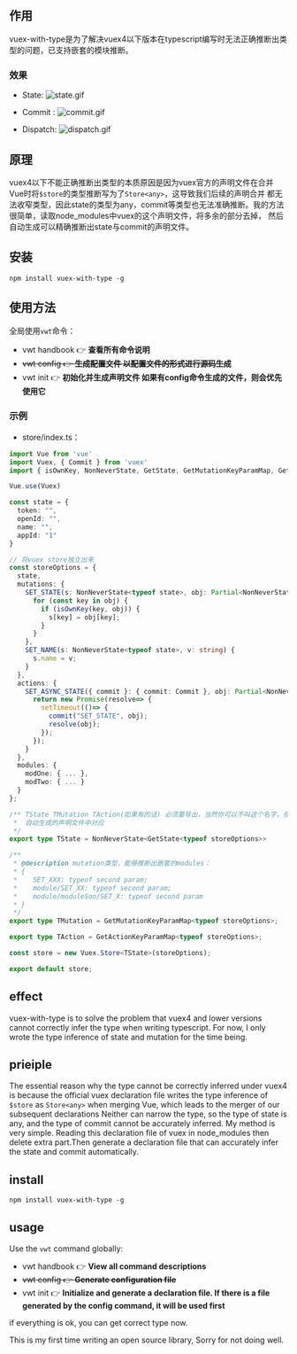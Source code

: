## 作用
vuex-with-type是为了解决vuex4以下版本在typescript编写时无法正确推断出类型的问题，已支持嵌套的模块推断。

### 效果

- State:  ![state.gif](https://i.loli.net/2021/07/18/tRYLqQSeXBAzxJf.gif)

- Commit : ![commit.gif](https://i.loli.net/2021/07/18/pEacgtQ5JvnDhUL.gif)

- Dispatch: ![dispatch.gif](https://i.loli.net/2021/07/18/Nhq4noDHrwETKSe.gif)

## 原理
vuex4以下不能正确推断出类型的本质原因是因为vuex官方的声明文件在合并Vue时将`$store`的类型推断写为了`Store<any>`，这导致我们后续的声明合并
都无法收窄类型，因此state的类型为any，commit等类型也无法准确推断。我的方法很简单，读取node_modules中vuex的这个声明文件，将多余的部分去掉，
然后自动生成可以精确推断出state与commit的声明文件。

## 安装

```shell
npm install vuex-with-type -g
```



## 使用方法
全局使用`vwt`命令：
- vwt handbook  👉 **查看所有命令说明**
- ~~vwt config  👉 **生成配置文件 以配置文件的形式进行源码生成**~~
- vwt init  👉 **初始化并生成声明文件 如果有config命令生成的文件，则会优先使用它**

### 示例

- store/index.ts：

```typescript
import Vue from 'vue'
import Vuex, { Commit } from 'vuex'
import { isOwnKey, NonNeverState, GetState, GetMutationKeyParamMap, GetActionKeyParamMap } from "vuex-with-type";

Vue.use(Vuex)

const state = {
  token: "",
  openId: "",
  name: "",
  appId: "1"
}

// 将vuex store独立出来
const storeOptions = {
  state,
  mutations: {
    SET_STATE(s: NonNeverState<typeof state>, obj: Partial<NonNeverState<typeof state>>) {
      for (const key in obj) {
        if (isOwnKey(key, obj)) {
          s[key] = obj[key];
        }
      }
    },
    SET_NAME(s: NonNeverState<typeof state>, v: string) {
      s.name = v;
    }
  },
  actions: {
    SET_ASYNC_STATE({ commit }: { commit: Commit }, obj: Partial<NonNeverState<typeof state>>) {
      return new Promise(resolve=> {
        setTimeout(()=> {
          commit("SET_STATE", obj);
          resolve(obj);
        });
      });
    }
  },
  modules: {
    modOne: { ... },
    modTwo: { ... }
  }
};

/** TState TMutation TAction(如果有的话) 必须要导出，当然你可以不叫这个名字，但必须在
 *	自动生成的声明文件中对应
 */
export type TState = NonNeverState<GetState<typeof storeOptions>>

/**
 * @description mutation类型，能够推断出嵌套的modules：
 * {
 *    SET_XXX: typeof second param;
 *    module/SET_XX: typeof second param;
 *    module/moduleSon/SET_X: typeof second param
 * }
 */
export type TMutation = GetMutationKeyParamMap<typeof storeOptions>;

export type TAction = GetActionKeyParamMap<typeof storeOptions>;

const store = new Vuex.Store<TState>(storeOptions);

export default store;
```

## effect

vuex-with-type is to solve the problem that vuex4 and lower versions cannot correctly infer the type when writing typescript. For now, I only wrote the type inference of state and mutation for the time being.

## prieiple
The essential reason why the type cannot be correctly inferred under vuex4 is because the official vuex declaration file writes the type inference of `$store` as `Store<any>` when merging Vue, which leads to the merger of our subsequent declarations
Neither can narrow the type, so the type of state is any, and the type of commit cannot be accurately inferred. My method is very simple. Reading this declaration file of vuex in node_modules then delete extra part.Then generate a declaration file that can accurately infer the state and commit automatically.

## install

```shell
npm install vuex-with-type -g
```



## usage
Use the `vwt` command globally:
- vwt handbook 👉  **View all command descriptions**
- ~~vwt config  👉 **Generate configuration file**~~
- vwt init  👉 **Initialize and generate a declaration file. If there is a file generated by the config command, it will be used first**

if everything is ok, you can get correct type now.

This is my first time writing an open source library, Sorry for not doing well.